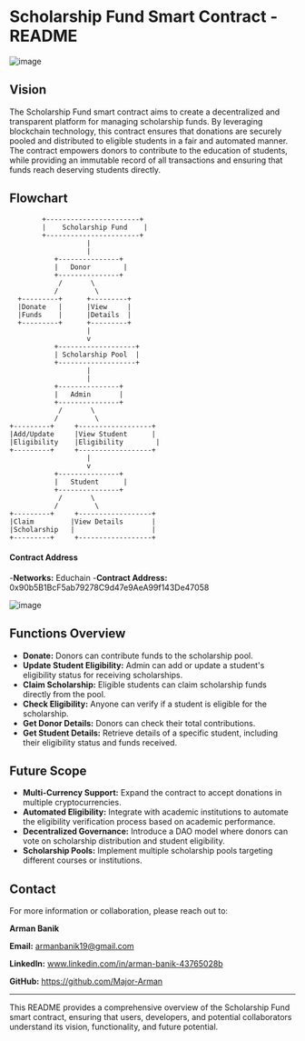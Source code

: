 # Scholarship Fund Smart Contract - README

![image](https://github.com/user-attachments/assets/121d7529-80fd-4f28-874a-f60412129711)


## Vision
The Scholarship Fund smart contract aims to create a decentralized and transparent platform for managing scholarship funds. By leveraging blockchain technology, this contract ensures that donations are securely pooled and distributed to eligible students in a fair and automated manner. The contract empowers donors to contribute to the education of students, while providing an immutable record of all transactions and ensuring that funds reach deserving students directly.

## Flowchart

```
        +-----------------------+
        |    Scholarship Fund    |
        +-----------------------+
                   |
                   |
           +---------------+
           |   Donor        |
           +---------------+
            /       \
           /         \
  +---------+      +---------+
  |Donate   |      |View     |
  |Funds    |      |Details  |
  +---------+      +---------+
                   |
                   v
           +-------------------+
           | Scholarship Pool  |
           +-------------------+
                   |
                   |
           +---------------+
           |   Admin       |
           +---------------+
            /       \
           /         \
+---------+     +------------------+
|Add/Update     |View Student      |
|Eligibility    |Eligibility        |
+---------+     +------------------+
                   |
                   v
           +---------------+
           |   Student      |
           +---------------+
            /       \
           /         \
+---------+     +------------------+
|Claim         |View Details       |
|Scholarship   |                   |
+---------+     +------------------+
```

#### Contract Address

-**Networks:** Educhain
-**Contract Address:** 0x90b5B1BcF5ab79278C9d47e9AeA99f143De47058

![image](https://github.com/user-attachments/assets/69230b5a-2f41-400e-a8b9-beb0c229707c)



## Functions Overview

- **Donate:** Donors can contribute funds to the scholarship pool.
- **Update Student Eligibility:** Admin can add or update a student's eligibility status for receiving scholarships.
- **Claim Scholarship:** Eligible students can claim scholarship funds directly from the pool.
- **Check Eligibility:** Anyone can verify if a student is eligible for the scholarship.
- **Get Donor Details:** Donors can check their total contributions.
- **Get Student Details:** Retrieve details of a specific student, including their eligibility status and funds received.

## Future Scope
- **Multi-Currency Support:** Expand the contract to accept donations in multiple cryptocurrencies.
- **Automated Eligibility:** Integrate with academic institutions to automate the eligibility verification process based on academic performance.
- **Decentralized Governance:** Introduce a DAO model where donors can vote on scholarship distribution and student eligibility.
- **Scholarship Pools:** Implement multiple scholarship pools targeting different courses or institutions.

## Contact
For more information or collaboration, please reach out to:

**Arman Banik**

**Email:** armanbanik19@gmail.com

**LinkedIn:** www.linkedin.com/in/arman-banik-43765028b

**GitHub:** https://github.com/Major-Arman

---

This README provides a comprehensive overview of the Scholarship Fund smart contract, ensuring that users, developers, and potential collaborators understand its vision, functionality, and future potential.
